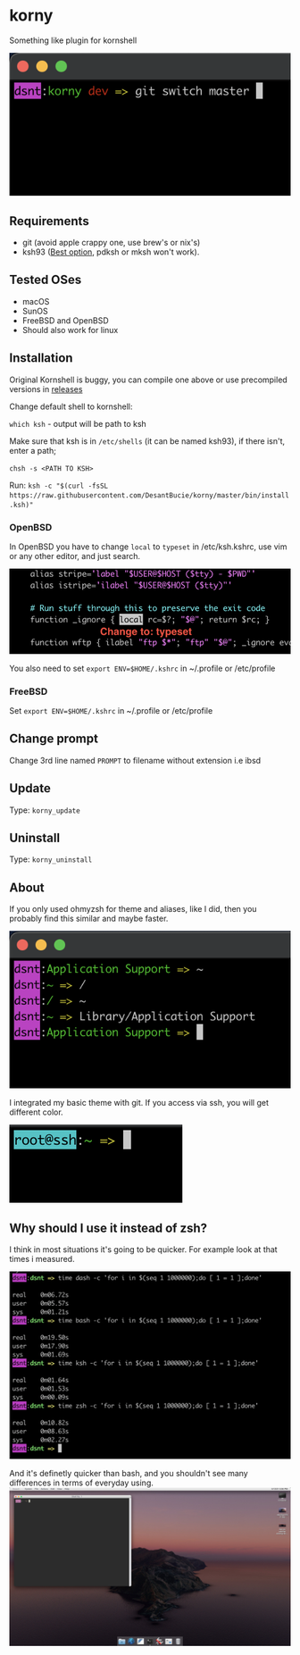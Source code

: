 # korny

Something like plugin for kornshell

![Oh Korny](.github/screenshot2.png)

## Requirements

* git (avoid apple crappy one, use brew's or nix's)
* ksh93 ([Best option](https://github.com/ksh93/ksh), pdksh or mksh won't work).

## Tested OSes
* macOS
* SunOS
* FreeBSD and OpenBSD
* Should also work for linux
## Installation

Original Kornshell is buggy, you can compile one above or use precompiled versions in [releases](https://github.com/DesantBucie/korny/releases)

Change default shell to kornshell:

`which ksh` - output will be path to ksh

Make sure that ksh is in `/etc/shells` (it can be named ksh93), if there isn't, enter a path;

`chsh -s <PATH TO KSH>`

Run: `ksh -c "$(curl -fsSL https://raw.githubusercontent.com/DesantBucie/korny/master/bin/install.ksh)"`

### OpenBSD
 
In OpenBSD you have to change `local` to `typeset` in /etc/ksh.kshrc, use vim or any other editor, and just search.

![O-BSD](.github/screenshot6.png)

You also need to set `export ENV=$HOME/.kshrc` in ~/.profile or /etc/profile

### FreeBSD

Set `export ENV=$HOME/.kshrc` in ~/.profile or /etc/profile

## Change prompt

Change 3rd line named `PROMPT` to filename without extension i.e ibsd

## Update

Type: `korny_update`

## Uninstall

Type: `korny_uninstall`

## About

If you only used ohmyzsh for theme and aliases, like I did, then you
probably find this similar and maybe faster. 

![I hate alt text](.github/screenshot3.png)

I integrated my basic theme with git. If you access via ssh, you will get different color.

![ssh](.github/screenshot5.png)

## Why should I use it instead of zsh?

I think in most situations it's going to be quicker. For example look at that times i measured.

![Yesyesyes](.github/screenshot4.png)

And it's definetly quicker than bash, and you shouldn't see many differences in terms of everyday using.
![HelloSystem](.github/screenshot7.png)
